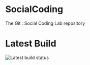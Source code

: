 # SocialCoding
The Git : Social Coding Lab repository

# Latest Build 
![Latest build status](https://pragmatikdevopstraining.visualstudio.com/GitSocialCoding/_apis/build/status/GitSocialCoding-CI?branchName=master)


